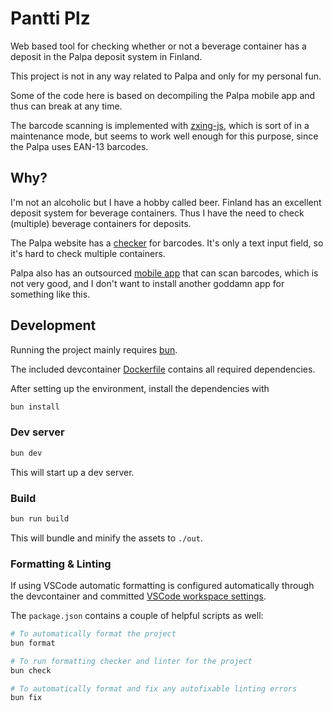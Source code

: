 
# Pantti Plz

Web based tool for checking whether or not a beverage container has a deposit in the Palpa deposit system in Finland.

This project is not in any way related to Palpa and only for my personal fun.

Some of the code here is based on decompiling the Palpa mobile app and thus can break at any time.

The barcode scanning is implemented with [zxing-js](https://github.com/zxing-js/library), which is sort of in a maintenance mode, but seems to work well enough for this purpose, since the Palpa uses EAN-13 barcodes.

## Why?

I'm not an alcoholic but I have a hobby called beer. Finland has an excellent deposit system for beverage containers. Thus I have the need to check (multiple) beverage containers for deposits. 

The Palpa website has a [checker](https://extra.palpa.fi/pantillisuus) for barcodes. It's only a text input field, so it's hard to check multiple containers.

Palpa also has an outsourced [mobile app](https://play.google.com/store/apps/details?id=com.superapp.pantintarkastusapp) that can scan barcodes, which is not very good, and I don't want to install another goddamn app for something like this.

## Development

Running the project mainly requires [bun](https://bun.sh/).

The included devcontainer [Dockerfile](https://github.com/lovenm/pantti-plz/blob/master/.devcontainer/Dockerfile) contains all required dependencies.

After setting up the environment, install the dependencies with

```sh
bun install
```

### Dev server

```sh
bun dev
```

This will start up a dev server.

### Build

```sh
bun run build
```

This will bundle and minify the assets to `./out`.

### Formatting & Linting

If using VSCode automatic formatting is configured automatically through the
devcontainer and committed [VSCode workspace settings](https://github.com/lovenm/pantti-plz/blob/master/.vscode/settings.json).

The `package.json` contains a couple of helpful scripts as well:

```sh
# To automatically format the project
bun format

# To run formatting checker and linter for the project
bun check

# To automatically format and fix any autofixable linting errors
bun fix
```
